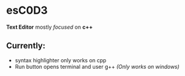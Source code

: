 # esC0D3
**Text Editor** mostly *focused* on **c++**
## Currently:
* syntax highlighter only works on cpp
* Run button opens terminal and user g++ *(Only works on windows)*
